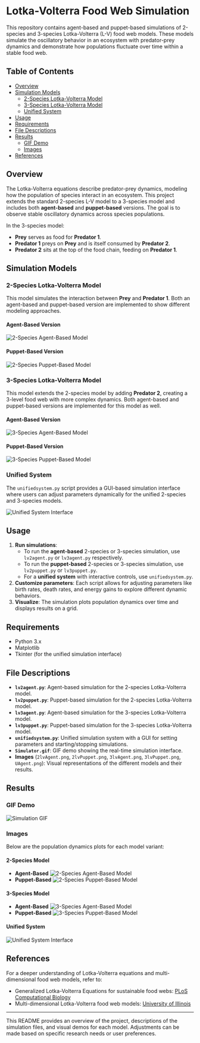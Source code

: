 # Lotka-Volterra Food Web Simulation

This repository contains agent-based and puppet-based simulations of 2-species and 3-species Lotka-Volterra (L-V) food web models. These models simulate the oscillatory behavior in an ecosystem with predator-prey dynamics and demonstrate how populations fluctuate over time within a stable food web.

## Table of Contents

- [Overview](#overview)
- [Simulation Models](#simulation-models)
  - [2-Species Lotka-Volterra Model](#2-species-lotka-volterra-model)
  - [3-Species Lotka-Volterra Model](#3-species-lotka-volterra-model)
  - [Unified System](#unified-system)
- [Usage](#usage)
- [Requirements](#requirements)
- [File Descriptions](#file-descriptions)
- [Results](#results)
  - [GIF Demo](#gif-demo)
  - [Images](#images)
- [References](#references)

## Overview

The Lotka-Volterra equations describe predator-prey dynamics, modeling how the population of species interact in an ecosystem. This project extends the standard 2-species L-V model to a 3-species model and includes both **agent-based** and **puppet-based** versions. The goal is to observe stable oscillatory dynamics across species populations.

In the 3-species model:
- **Prey** serves as food for **Predator 1**.
- **Predator 1** preys on **Prey** and is itself consumed by **Predator 2**.
- **Predator 2** sits at the top of the food chain, feeding on **Predator 1**.

## Simulation Models

### 2-Species Lotka-Volterra Model

This model simulates the interaction between **Prey** and **Predator 1**. Both an agent-based and puppet-based version are implemented to show different modeling approaches.

#### Agent-Based Version

![2-Species Agent-Based Model](2lvAgent.png)

#### Puppet-Based Version

![2-Species Puppet-Based Model](2lvPuppet.png)

### 3-Species Lotka-Volterra Model

This model extends the 2-species model by adding **Predator 2**, creating a 3-level food web with more complex dynamics. Both agent-based and puppet-based versions are implemented for this model as well.

#### Agent-Based Version

![3-Species Agent-Based Model](3lvAgent.png)

#### Puppet-Based Version

![3-Species Puppet-Based Model](3lvPuppet.png)

### Unified System

The `unifiedsystem.py` script provides a GUI-based simulation interface where users can adjust parameters dynamically for the unified 2-species and 3-species models.

![Unified System Interface](UAgent.png)

## Usage

1. **Run simulations**:
   - To run the **agent-based** 2-species or 3-species simulation, use `lv2agent.py` or `lv3agent.py` respectively.
   - To run the **puppet-based** 2-species or 3-species simulation, use `lv2puppet.py` or `lv3puppet.py`.
   - For a **unified system** with interactive controls, use `unifiedsystem.py`.
2. **Customize parameters**: Each script allows for adjusting parameters like birth rates, death rates, and energy gains to explore different dynamic behaviors.
3. **Visualize**: The simulation plots population dynamics over time and displays results on a grid.

## Requirements

- Python 3.x
- Matplotlib
- Tkinter (for the unified simulation interface)

## File Descriptions

- **`lv2agent.py`**: Agent-based simulation for the 2-species Lotka-Volterra model.
- **`lv2puppet.py`**: Puppet-based simulation for the 2-species Lotka-Volterra model.
- **`lv3agent.py`**: Agent-based simulation for the 3-species Lotka-Volterra model.
- **`lv3puppet.py`**: Puppet-based simulation for the 3-species Lotka-Volterra model.
- **`unifiedsystem.py`**: Unified simulation system with a GUI for setting parameters and starting/stopping simulations.
- **`Simulator.gif`**: GIF demo showing the real-time simulation interface.
- **Images** (`2lvAgent.png`, `2lvPuppet.png`, `3lvAgent.png`, `3lvPuppet.png`, `UAgent.png`): Visual representations of the different models and their results.

## Results

### GIF Demo

![Simulation GIF](Simulator.gif)

### Images

Below are the population dynamics plots for each model variant:

#### 2-Species Model

- **Agent-Based** ![2-Species Agent-Based Model](2lvAgent.png)
- **Puppet-Based** ![2-Species Puppet-Based Model](2lvPuppet.png)

#### 3-Species Model

- **Agent-Based** ![3-Species Agent-Based Model](3lvAgent.png)
- **Puppet-Based** ![3-Species Puppet-Based Model](3lvPuppet.png)

#### Unified System

![Unified System Interface](UAgent.png)

## References

For a deeper understanding of Lotka-Volterra equations and multi-dimensional food web models, refer to:

- Generalized Lotka-Volterra Equations for sustainable food webs: [PLoS Computational Biology](https://journals.plos.org/ploscompbiol/article?id=10.1371/journal.pcbi.1004727)
- Multi-dimensional Lotka-Volterra food web models: [University of Illinois](https://math.illinois.edu/research/igl/projects/spring/2018/analysis-multidimensional-lotka-volterra-food-web-models)

---

This README provides an overview of the project, descriptions of the simulation files, and visual demos for each model. Adjustments can be made based on specific research needs or user preferences.
